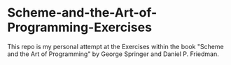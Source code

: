 # Scheme-and-the-Art-of-Programming-Exercises
This repo is my personal attempt at the Exercises within the book "Scheme and the Art of Programming" by George Springer and Daniel P. Friedman.
